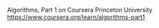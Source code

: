 Algorithms, Part 1 on Coursera
Princeton University
https://www.coursera.org/learn/algorithms-part1
